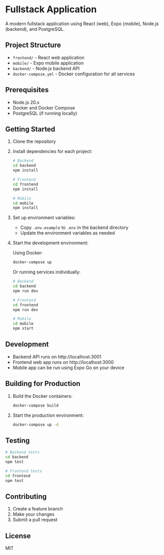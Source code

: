 # Fullstack Application

A modern fullstack application using React (web), Expo (mobile), Node.js (backend), and PostgreSQL.

## Project Structure

- `frontend/` - React web application
- `mobile/` - Expo mobile application
- `backend/` - Node.js backend API
- `docker-compose.yml` - Docker configuration for all services

## Prerequisites

- Node.js 20.x
- Docker and Docker Compose
- PostgreSQL (if running locally)

## Getting Started

1. Clone the repository
2. Install dependencies for each project:
   ```bash
   # Backend
   cd backend
   npm install

   # Frontend
   cd frontend
   npm install

   # Mobile
   cd mobile
   npm install
   ```

3. Set up environment variables:
   - Copy `.env.example` to `.env` in the backend directory
   - Update the environment variables as needed

4. Start the development environment:

   Using Docker:
   ```bash
   docker-compose up
   ```

   Or running services individually:
   ```bash
   # Backend
   cd backend
   npm run dev

   # Frontend
   cd frontend
   npm run dev

   # Mobile
   cd mobile
   npm start
   ```

## Development

- Backend API runs on http://localhost:3001
- Frontend web app runs on http://localhost:3000
- Mobile app can be run using Expo Go on your device

## Building for Production

1. Build the Docker containers:
   ```bash
   docker-compose build
   ```

2. Start the production environment:
   ```bash
   docker-compose up -d
   ```

## Testing

```bash
# Backend tests
cd backend
npm test

# Frontend tests
cd frontend
npm test
```

## Contributing

1. Create a feature branch
2. Make your changes
3. Submit a pull request

## License

MIT 
